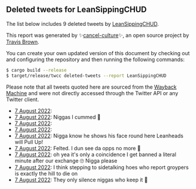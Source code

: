 ## Deleted tweets for LeanSippingCHUD

The list below includes 9 deleted tweets by
[LeanSippingCHUD](https://twitter.com/LeanSippingCHUD).



This report was generated by ✨[cancel-culture](https://github.com/travisbrown/cancel-culture)✨,
an open source project by [Travis Brown](https://twitter.com/travisbrown).

You can create your own updated version of this document by checking out and configuring the
repository and then running the following commands:

```bash
$ cargo build --release
$ target/release/twcc deleted-tweets --report LeanSippingCHUD
```

Please note that all tweets quoted here are sourced from the
[Wayback Machine](https://web.archive.org) and were not directly accessed through the Twitter API or
any Twitter client.

* [ 7 August 2022](https://web.archive.org/web/20220807230318/https://twitter.com/LeanSippingCHUD/status/1556415232859410432):  <!--1556415232859410432-->
* [ 7 August 2022](https://web.archive.org/web/20220807222637/https://twitter.com/LeanSippingCHUD/status/1556406057530003456): Niggas I cummed 🥵 <!--1556406057530003456-->
* [ 7 August 2022](https://web.archive.org/web/20220807204429/https://twitter.com/LeanSippingCHUD/status/1556380199217938437):  <!--1556380199217938437-->
* [ 7 August 2022](https://web.archive.org/web/20220807194831/https://twitter.com/LeanSippingCHUD/status/1556366005399683072):  <!--1556366005399683072-->
* [ 7 August 2022](https://web.archive.org/web/20220807201848/https://twitter.com/LeanSippingCHUD/status/1556362993847468033): Nigga know he shows his face round here Leanheads will  Pull Up! <!--1556363191596244994-->
* [ 7 August 2022](https://web.archive.org/web/20220807201848/https://twitter.com/LeanSippingCHUD/status/1556362993847468033): Felted.  I dun see da opps no more 🥱 <!--1556362993847468033-->
* [ 7 August 2022](https://web.archive.org/web/20220807190141/https://twitter.com/LeanSippingCHUD/status/1556354675686924288): oh yea it's only a coincidence I get banned a literal minute after our exchange 🙄  Nigga please <!--1556354675686924288-->
* [ 7 August 2022](https://web.archive.org/web/20220808080204/https://twitter.com/LeanSippingCHUD/status/1556352702422355968): I think stepping to sidetalking hoes who report groypers is exactly the hill to die on <!--1556352702422355968-->
* [ 7 August 2022](https://web.archive.org/web/20220808040752/https://twitter.com/LeanSippingCHUD/status/1556351739649048583): They only silence niggas who keep it 💯 <!--1556351739649048583-->
